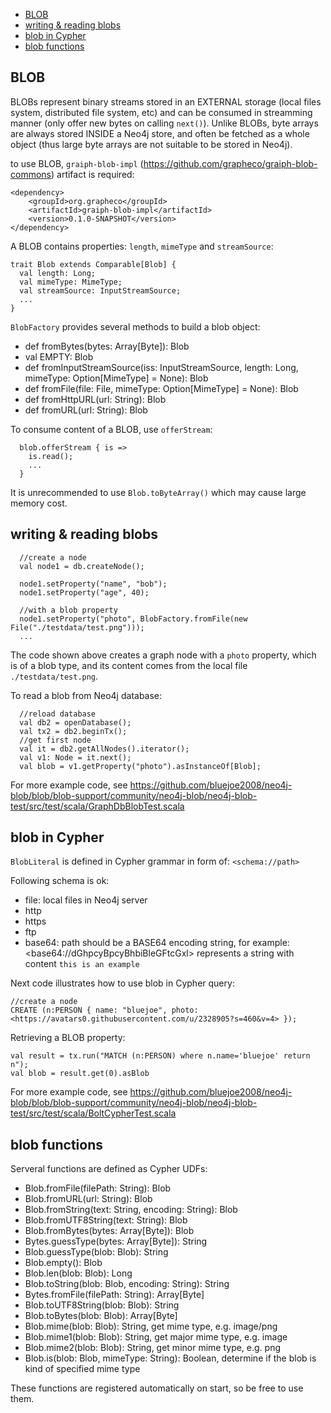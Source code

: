 <!-- vscode-markdown-toc -->
* [BLOB](#BLOB)
* [writing & reading blobs](#writingreadingblobs)
* [blob in Cypher](#blobinCypher)
* [blob functions](#blobfunctions)

<!-- vscode-markdown-toc-config
	numbering=false
	autoSave=true
	/vscode-markdown-toc-config -->
<!-- /vscode-markdown-toc -->

## <a name='BLOB'></a>BLOB

BLOBs represent binary streams stored in an EXTERNAL storage (local files system, distributed file system, etc) and can be consumed in streamming manner (only offer new bytes on calling `next()`). Unlike BLOBs, byte arrays are always stored INSIDE a Neo4j store, and often be fetched as a whole object (thus large byte arrays are not suitable to be stored in Neo4j).

to use BLOB, `graiph-blob-impl` (https://github.com/grapheco/graiph-blob-commons) artifact is required:
```
<dependency>
    <groupId>org.grapheco</groupId>
    <artifactId>graiph-blob-impl</artifactId>
    <version>0.1.0-SNAPSHOT</version>
</dependency>
```

A BLOB contains properties: `length`, `mimeType` and `streamSource`:

```
trait Blob extends Comparable[Blob] {
  val length: Long;
  val mimeType: MimeType;
  val streamSource: InputStreamSource;
  ...
}
```

`BlobFactory` provides several methods to build a blob object:

* def fromBytes(bytes: Array[Byte]): Blob
* val EMPTY: Blob 
* def fromInputStreamSource(iss: InputStreamSource, length: Long, mimeType: Option[MimeType] = None): Blob
* def fromFile(file: File, mimeType: Option[MimeType] = None): Blob
* def fromHttpURL(url: String): Blob
* def fromURL(url: String): Blob

To consume content of a BLOB, use `offerStream`:
```
  blob.offerStream { is =>
    is.read();
    ...
  }
```

It is unrecommended to use `Blob.toByteArray()` which may cause large memory cost.

## <a name='writingreadingblobs'></a>writing & reading blobs

```
  //create a node
  val node1 = db.createNode();

  node1.setProperty("name", "bob");
  node1.setProperty("age", 40);

  //with a blob property
  node1.setProperty("photo", BlobFactory.fromFile(new File("./testdata/test.png")));
  ...
```

The code shown above creates a graph node with a `photo` property, which is of a blob type, and its content comes from the local file `./testdata/test.png`.

To read a blob from Neo4j database:
```
  //reload database
  val db2 = openDatabase();
  val tx2 = db2.beginTx();
  //get first node
  val it = db2.getAllNodes().iterator();
  val v1: Node = it.next();
  val blob = v1.getProperty("photo").asInstanceOf[Blob];
```

For more example code, see https://github.com/bluejoe2008/neo4j-blob/blob/blob-support/community/neo4j-blob/neo4j-blob-test/src/test/scala/GraphDbBlobTest.scala

## <a name='blobinCypher'></a>blob in Cypher

`BlobLiteral` is defined in Cypher grammar in form of:
`<schema://path>`

Following schema is ok:
* file: local files in Neo4j server
* http
* https
* ftp
* base64: path should be a BASE64 encoding string, for example: \<base64://dGhpcyBpcyBhbiBleGFtcGxl\> represents a string with content `this is an example`

Next code illustrates how to use blob in Cypher query:
```
//create a node
CREATE (n:PERSON { name: "bluejoe", photo: <https://avatars0.githubusercontent.com/u/2328905?s=460&v=4> });

```

Retrieving a BLOB property:
```
val result = tx.run("MATCH (n:PERSON) where n.name='bluejoe' return n");
val blob = result.get(0).asBlob
```

For more example code, see https://github.com/bluejoe2008/neo4j-blob/blob/blob-support/community/neo4j-blob/neo4j-blob-test/src/test/scala/BoltCypherTest.scala

## <a name='blobfunctions'></a>blob functions

Serveral functions are defined as Cypher UDFs:

* Blob.fromFile(filePath: String): Blob
* Blob.fromURL(url: String): Blob
* Blob.fromString(text: String, encoding: String): Blob
* Blob.fromUTF8String(text: String): Blob
* Blob.fromBytes(bytes: Array[Byte]): Blob
* Bytes.guessType(bytes: Array[Byte]): String
* Blob.guessType(blob: Blob): String
* Blob.empty(): Blob
* Blob.len(blob: Blob): Long
* Blob.toString(blob: Blob, encoding: String): String
* Bytes.fromFile(filePath: String): Array[Byte] 
* Blob.toUTF8String(blob: Blob): String
* Blob.toBytes(blob: Blob): Array[Byte]
* Blob.mime(blob: Blob): String, get mime type, e.g. image/png
* Blob.mime1(blob: Blob): String, get major mime type, e.g. image
* Blob.mime2(blob: Blob): String, get minor mime type, e.g. png
* Blob.is(blob: Blob, mimeType: String): Boolean, determine if the blob is kind of specified mime type

These functions are registered automatically on start, so be free to use them.
